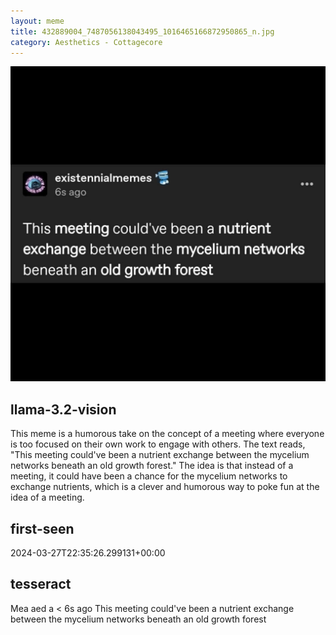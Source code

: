 ```yaml
---
layout: meme
title: 432889004_7487056138043495_1016465166872950865_n.jpg
category: Aesthetics - Cottagecore
---
```


<div markdown="0"><a href="432889004_7487056138043495_1016465166872950865_n.jpg"><img class="photo" src="432889004_7487056138043495_1016465166872950865_n.jpg" /></a>

<h2>llama-3.2-vision</h2>
<p title="Llama-3.2-11B is a really good model that probably gets the visual details right but doesn't understand literary or media references, and often fails to accurately represent the physical arrangement of objects and the implied relationships between the objects.">This meme is a humorous take on the concept of a meeting where everyone is too focused on their own work to engage with others. The text reads, &quot;This meeting could&#x27;ve been a nutrient exchange between the mycelium networks beneath an old growth forest.&quot; The idea is that instead of a meeting, it could have been a chance for the mycelium networks to exchange nutrients, which is a clever and humorous way to poke fun at the idea of a meeting.</p>

<h2>first-seen</h2>
<p title="Because Git doesn't preserve file modification times, this metadata file contains the file's modification time when it was added to the library.">2024-03-27T22:35:26.299131+00:00</p>

<h2>tesseract</h2>
<p title="Tesseract is often terrible and just gives a lot of nonsense characters, but it used to be the state of the art, and usually it is better at correctly representing text than llama-3.2-vision-11b.">Mea aed a &lt; 6s ago This meeting could&#x27;ve been a nutrient exchange between the mycelium networks beneath an old growth forest</p>

</div>

